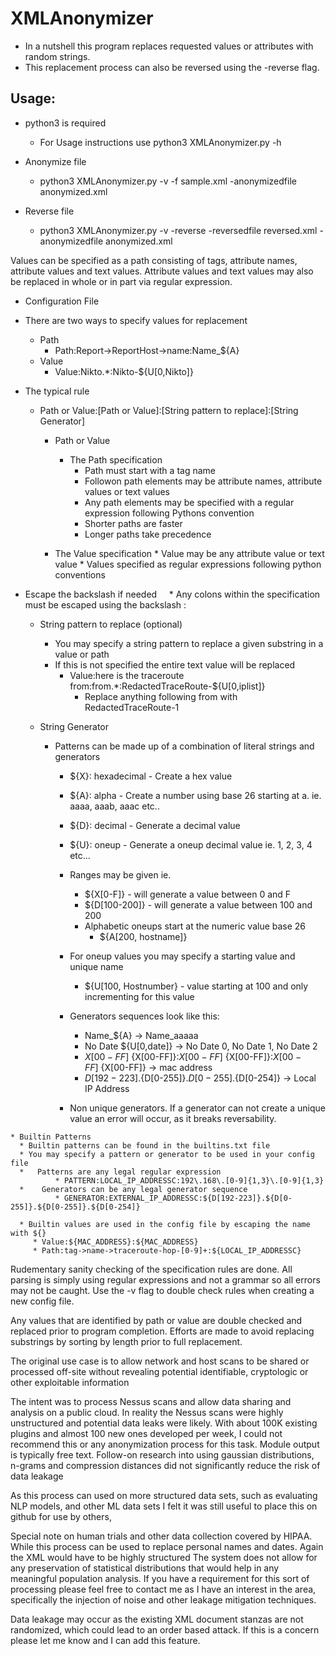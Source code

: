 # XMLAnonymizer
 * In a nutshell this program replaces requested values or attributes with random strings.
 * This replacement process can also be reversed using the -reverse flag.

## Usage:
* python3 is required
  * For Usage instructions use python3 XMLAnonymizer.py -h
   
* Anonymize file
  * python3 XMLAnonymizer.py -v -f sample.xml -anonymizedfile anonymized.xml
 
* Reverse file
  * python3 XMLAnonymizer.py -v -reverse -reversedfile reversed.xml -anonymizedfile anonymized.xml

 Values can be specified as a path consisting of tags, attribute names, attribute values and text values.
 Attribute values and text values may also be replaced in whole or in part via regular expression.
 
 * Configuration File
  * There are two ways to specify values for replacement
    * Path 
      * Path:Report->ReportHost->name:Name_${A}
    * Value
       * Value:Nikto.*:Nikto-${U[0,Nikto]}
   
   * The typical rule
     * Path or Value:[Path or Value]:[String pattern to replace]:[String Generator]
        * Path or Value 
           * The Path specification
              * Path must start with a tag name
              * Followon path elements may be attribute names, attribute values or text values
              * Any path elements may be specified with a regular expression following Pythons convention
              * Shorter paths are faster
              * Longer paths take precedence
     
        * The Value specification
              * Value may be any attribute value or text value
              * Values specified as regular expressions following python conventions
              
   * Escape the backslash if needed
     * Any colons within the specification must be escaped using the backslash \:
     
     * String pattern to replace (optional)
          * You may specify a string pattern to replace a given substring in a value or path
          * If this is not specified the entire text value will be replaced
             * Value:here is the traceroute from\:from.*:RedactedTraceRoute-${U[0,iplist]}
                * Replace anything following from with RedactedTraceRoute-1
             
     * String Generator
        * Patterns can be made up of a combination of literal strings and generators
            * ${X}: hexadecimal - Create a hex value 
            * ${A}: alpha - Create a number using base 26 starting at a. ie. aaaa, aaab, aaac etc..
            * ${D}: decimal - Generate a decimal value
            * ${U}: oneup - Generate a oneup decimal value ie. 1, 2, 3, 4 etc...
            * Ranges may be given ie. 
               * ${X[0-F]} - will generate a value between 0 and F
               * ${D[100-200]} - will generate a value between 100 and 200
               * Alphabetic oneups start at the numeric value base 26 
                  * ${A[200, hostname]}
            * For oneup values you may specify a starting value and unique name
               * ${U[100, Hostnumber} - value starting at 100 and only incrementing for this value
               
          * Generators sequences look like this:
             * Name_${A} -> Name_aaaaa
             * No Date ${U[0,date]} -> No Date 0, No Date 1, No Date 2
             * ${X[00-FF]}\:${X[00-FF]}\:${X[00-FF]}\:${X[00-FF]}\:${X[00-FF]}\:${X[00-FF]} -> mac address
             * ${D[192-223]}.${D[0-255]}.${D[0-255]}.${D[0-254]} -> Local IP Address
          * Non unique generators. If a generator can not create a unique value an error will occur, as it breaks reversability.
             
    * Builtin Patterns
      * Builtin patterns can be found in the builtins.txt file
      * You may specify a pattern or generator to be used in your config file
      *   Patterns are any legal regular expression
              * PATTERN:LOCAL_IP_ADDRESSC:192\.168\.[0-9]{1,3}\.[0-9]{1,3}
      *    Generators can be any legal generator sequence
              * GENERATOR:EXTERNAL_IP_ADDRESSC:${D[192-223]}.${D[0-255]}.${D[0-255]}.${D[0-254]}
              
      * Builtin values are used in the config file by escaping the name with ${}
         * Value:${MAC_ADDRESS}:${MAC_ADDRESS}
         * Path:tag->name->traceroute-hop-[0-9]+:${LOCAL_IP_ADDRESSC}
 
 Rudementary sanity checking of the specification rules are done. All parsing is simply using regular expressions and not a grammar so all errors may not be caught. Use the -v flag to double check rules when creating a new config file.

Any values that are identified by path or value are double checked and replaced prior to program completion.
Efforts are made to avoid replacing substrings by sorting by length prior to full replacement.

 The original use case is to allow network and host scans to be shared or processed off-site
 without revealing potential identifiable, cryptologic or other exploitable information

 The intent was to process Nessus scans and allow data sharing and analysis on a public cloud.
 In reality the Nessus scans were highly unstructured and potential data leaks were likely.
 With about 100K existing plugins and almost 100 new ones developed per week, I could not recommend
 this or any anonymization process for this task. Module output is typically free text.
 Follow-on research into using gaussian distributions, n-grams and compression distances
 did not significantly reduce the risk of data leakage

 As this process can used on more structured data sets, such as evaluating NLP models, and other ML data sets
 I felt it was still useful to place this on github for use by others,

 Special note on human trials and other data collection covered by HIPAA. While this process can be used 
 to replace personal names and dates. Again the XML would have to be highly structured
 The system does not allow for any preservation of statistical distributions
 that would help in any meaningful population analysis. 
 If you have a requirement for this sort of processing please feel free to contact me as I have an 
 interest in the area, specifically the injection of noise and other leakage mitigation techniques.

 Data leakage may occur as the existing XML document stanzas are not randomized, which could lead
 to an order based attack. If this is a concern please let me know and I can add this feature.
